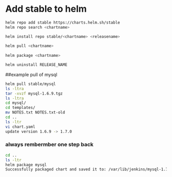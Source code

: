 # Add stable to helm

```sh
helm repo add stable https://charts.helm.sh/stable
helm repo search <chartname>

helm install repo stable/<chartname> <releasename>
  
helm pull <chartname>
  
helm package <chartname>

helm uninstall RELEASE_NAME
```
##example pull of mysql
```sh
helm pull stable/mysql
ls -ltra
tar -xvzf mysql-1.6.9.tgz
ls -ltra
cd mysql/
cd templates/
mv NOTES.txt NOTES.txt-old
cd ..
ls -ltr
vi chart.yaml
update version 1.6.9 -> 1.7.0
```
### always rembermber one step back

```sh
cd ..
ls -ltr
helm package mysql
Successfully packaged chart and saved it to: /var/lib/jenkins/mysql-1.7.0.tgz
```

